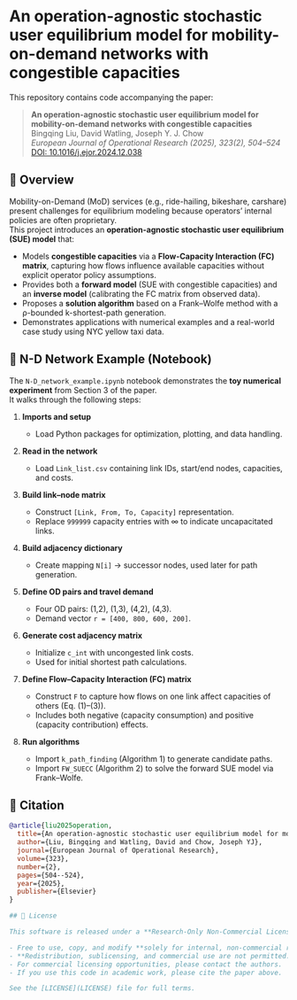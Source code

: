 # An operation-agnostic stochastic user equilibrium model for mobility-on-demand networks with congestible capacities

This repository contains code accompanying the paper:

> **An operation-agnostic stochastic user equilibrium model for mobility-on-demand networks with congestible capacities**  
> Bingqing Liu, David Watling, Joseph Y. J. Chow  
> *European Journal of Operational Research (2025), 323(2), 504–524*  
> [DOI: 10.1016/j.ejor.2024.12.038](https://doi.org/10.1016/j.ejor.2024.12.038)

## 📖 Overview

Mobility-on-Demand (MoD) services (e.g., ride-hailing, bikeshare, carshare) present challenges for equilibrium modeling because operators’ internal policies are often proprietary.  
This project introduces an **operation-agnostic stochastic user equilibrium (SUE) model** that:

- Models **congestible capacities** via a **Flow-Capacity Interaction (FC) matrix**, capturing how flows influence available capacities without explicit operator policy assumptions.  
- Provides both a **forward model** (SUE with congestible capacities) and an **inverse model** (calibrating the FC matrix from observed data).  
- Proposes a **solution algorithm** based on a Frank–Wolfe method with a ρ-bounded k-shortest-path generation.  
- Demonstrates applications with numerical examples and a real-world case study using NYC yellow taxi data.

## 🧪 N-D Network Example (Notebook)

The `N-D_network_example.ipynb` notebook demonstrates the **toy numerical experiment** from Section 3 of the paper.  
It walks through the following steps:

1. **Imports and setup**  
   - Load Python packages for optimization, plotting, and data handling.  

2. **Read in the network**  
   - Load `Link_list.csv` containing link IDs, start/end nodes, capacities, and costs.  

3. **Build link–node matrix**  
   - Construct `[Link, From, To, Capacity]` representation.  
   - Replace `999999` capacity entries with ∞ to indicate uncapacitated links.  

4. **Build adjacency dictionary**  
   - Create mapping `N[i]` → successor nodes, used later for path generation.  

5. **Define OD pairs and travel demand**  
   - Four OD pairs: (1,2), (1,3), (4,2), (4,3).  
   - Demand vector `r = [400, 800, 600, 200]`.  

6. **Generate cost adjacency matrix**  
   - Initialize `c_int` with uncongested link costs.  
   - Used for initial shortest path calculations.  

7. **Define Flow–Capacity Interaction (FC) matrix**  
   - Construct `F` to capture how flows on one link affect capacities of others (Eq. (1)–(3)).  
   - Includes both negative (capacity consumption) and positive (capacity contribution) effects.  

8. **Run algorithms**  
   - Import `k_path_finding` (Algorithm 1) to generate candidate paths.  
   - Import `FW_SUECC` (Algorithm 2) to solve the forward SUE model via Frank–Wolfe.  


## 📜 Citation

```bibtex
@article{liu2025operation,
  title={An operation-agnostic stochastic user equilibrium model for mobility-on-demand networks with congestible capacities},
  author={Liu, Bingqing and Watling, David and Chow, Joseph YJ},
  journal={European Journal of Operational Research},
  volume={323},
  number={2},
  pages={504--524},
  year={2025},
  publisher={Elsevier}
}

## 📄 License

This software is released under a **Research-Only Non-Commercial License**:

- Free to use, copy, and modify **solely for internal, non-commercial research and evaluation purposes**.  
- **Redistribution, sublicensing, and commercial use are not permitted.**  
- For commercial licensing opportunities, please contact the authors.  
- If you use this code in academic work, please cite the paper above.  

See the [LICENSE](LICENSE) file for full terms.
